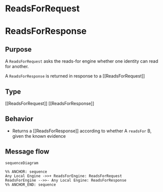 <div class="message" markdown>


# ReadsForRequest
# ReadsForResponse

## Purpose

<!-- --8<-- [start:purpose] -->
A `ReadsForRequest` asks the reads-for engine whether one identity can read for another.

A `ReadsForResponse` is returned in response to a [[ReadsForRequest]]
<!-- --8<-- [end:purpose] -->

## Type

<!-- --8<-- [start:type] -->
[[ReadsForRequest]]
[[ReadsForResponse]]
<!-- --8<-- [end:type] -->

## Behavior

<!-- --8<-- [start:behavior] -->
- Returns a [[ReadsForResponse]] according to whether A `readsFor` B, given the known evidence
<!-- --8<-- [end:behavior] -->

## Message flow

<!-- --8<-- [start:messages] -->
```mermaid
sequenceDiagram

%% ANCHOR: sequence
Any Local Engine ->>+ ReadsForEngine: ReadsForRequest
ReadsForEngine -->>- Any Local Engine: ReadsForResponse
%% ANCHOR_END: sequence
```
<!-- --8<-- [end:messages] -->

</div>

